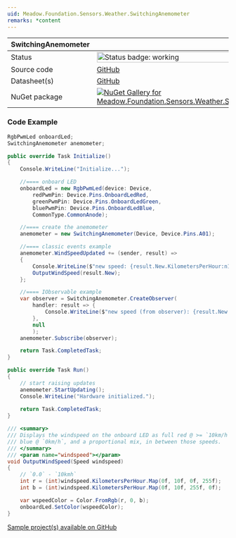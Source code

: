 ```yaml
---
uid: Meadow.Foundation.Sensors.Weather.SwitchingAnemometer
remarks: *content
---
```


| SwitchingAnemometer | |
|--------|--------|
| Status | <img src="https://img.shields.io/badge/Working-brightgreen" style="width: auto; height: -webkit-fill-available;" alt="Status badge: working" /> |
| Source code | [GitHub](https://github.com/WildernessLabs/Meadow.Foundation/tree/main/Source/Meadow.Foundation.Peripherals/Sensors.Weather.SwitchingAnemometer) |
| Datasheet(s) | [GitHub](https://github.com/WildernessLabs/Meadow.Foundation/tree/main/Source/Meadow.Foundation.Peripherals/Sensors.Weather.SwitchingAnemometer/Datasheet) |
| NuGet package | <a href="https://www.nuget.org/packages/Meadow.Foundation.Sensors.Weather.SwitchingAnemometer/" target="_blank"><img src="https://img.shields.io/nuget/v/Meadow.Foundation.Sensors.Weather.SwitchingAnemometer.svg?label=Meadow.Foundation.Sensors.Weather.SwitchingAnemometer" alt="NuGet Gallery for Meadow.Foundation.Sensors.Weather.SwitchingAnemometer" /></a> |

### Code Example

```csharp
RgbPwmLed onboardLed;
SwitchingAnemometer anemometer;

public override Task Initialize()
{
    Console.WriteLine("Initialize...");

    //==== onboard LED
    onboardLed = new RgbPwmLed(device: Device,
        redPwmPin: Device.Pins.OnboardLedRed,
        greenPwmPin: Device.Pins.OnboardLedGreen,
        bluePwmPin: Device.Pins.OnboardLedBlue,
        CommonType.CommonAnode);

    //==== create the anemometer
    anemometer = new SwitchingAnemometer(Device, Device.Pins.A01);

    //==== classic events example
    anemometer.WindSpeedUpdated += (sender, result) =>
    {
        Console.WriteLine($"new speed: {result.New.KilometersPerHour:n1}kmh, old: {result.Old?.KilometersPerHour:n1}kmh");
        OutputWindSpeed(result.New);
    };

    //==== IObservable example
    var observer = SwitchingAnemometer.CreateObserver(
        handler: result => {
            Console.WriteLine($"new speed (from observer): {result.New.KilometersPerHour:n1}kmh, old: {result.Old?.KilometersPerHour:n1}kmh");
        },
        null
        );
    anemometer.Subscribe(observer);

    return Task.CompletedTask;
}

public override Task Run()
{
    // start raising updates
    anemometer.StartUpdating();
    Console.WriteLine("Hardware initialized.");
    
    return Task.CompletedTask;
}

/// <summary>
/// Displays the windspeed on the onboard LED as full red @ >= `10km/h`,
/// blue @ `0km/h`, and a proportional mix, in between those speeds.
/// </summary>
/// <param name="windspeed"></param>
void OutputWindSpeed(Speed windspeed)
{
    // `0.0` - `10kmh`
    int r = (int)windspeed.KilometersPerHour.Map(0f, 10f, 0f, 255f);
    int b = (int)windspeed.KilometersPerHour.Map(0f, 10f, 255f, 0f);

    var wspeedColor = Color.FromRgb(r, 0, b);
    onboardLed.SetColor(wspeedColor);
}
```

[Sample project(s) available on GitHub](https://github.com/WildernessLabs/Meadow.Foundation/tree/main/Source/Meadow.Foundation.Peripherals/Sensors.Weather.SwitchingAnemometer/Samples/SwitchingAnemometer_Sample)


